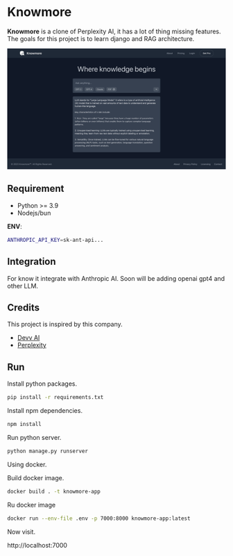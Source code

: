 # Knowmore

**Knowmore** is a clone of Perplexity AI, it has a lot of thing missing features. The goals for this project is to learn django and RAG architecture.

![demo](demo.png)

## Requirement

- Python >= 3.9 
- Nodejs/bun

**ENV**:

```bash
ANTHROPIC_API_KEY=sk-ant-api...
```

## Integration

For know it integrate with Anthropic AI. Soon will be adding openai gpt4 and other LLM.

## Credits

This project is inspired by this company.

- [Devv AI](https://devv.ai/)
- [Perplexity](https://www.perplexity.ai/)
## Run

Install python packages.

```bash
pip install -r requirements.txt
```

Install npm dependencies.

```bash
npm install
```

Run python server.

```bash
python manage.py runserver
```

Using docker.

Build docker image.

```bash
docker build . -t knowmore-app
```

Ru docker image

```bash
docker run --env-file .env -p 7000:8000 knowmore-app:latest
```

Now visit.

http://localhost:7000


